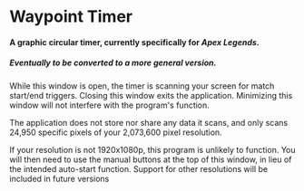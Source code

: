 # Waypoint Timer

#### A graphic circular timer, currently specifically for *Apex Legends*.
##### Eventually to be converted to a more general version.

While this window is open, the
timer is scanning your screen
for match start/end triggers.
Closing this window exits
the application. Minimizing
this window will not interfere
with the program's function.

The application does not store
nor share any data it scans,
and only scans 24,950 specific
pixels of your 2,073,600 pixel
resolution. 

If your resolution is not 
1920x1080p, this program is 
unlikely to function. You will
then need to use the manual
buttons at the top of this 
window, in lieu of the intended
auto-start function. Support for
other resolutions will be included 
in future versions